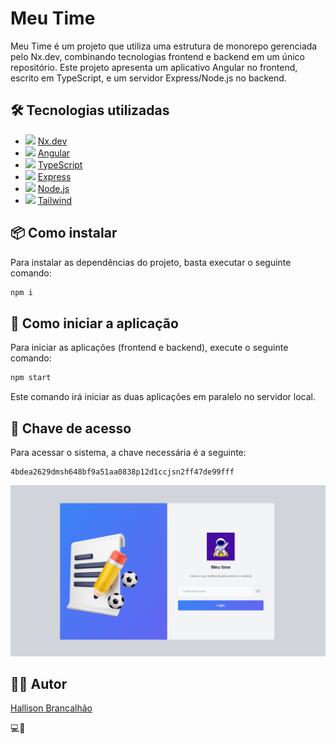 # Meu Time

Meu Time é um projeto que utiliza uma estrutura de monorepo gerenciada pelo Nx.dev, combinando tecnologias frontend e backend em um único repositório. Este projeto apresenta um aplicativo Angular no frontend, escrito em TypeScript, e um servidor Express/Node.js no backend.

## 🛠️ Tecnologias utilizadas

- <img src="https://seeklogo.com/images/N/nx-logo-8EB5A23B44-seeklogo.com.png" width="20px"> [Nx.dev](https://nx.dev/)
- <img src="https://angular.io/assets/images/logos/angular/angular.svg" width="20px"> [Angular](https://angular.io/)
- <img src="https://w7.pngwing.com/pngs/915/519/png-transparent-typescript-hd-logo-thumbnail.png" width="20px"> [TypeScript](https://www.typescriptlang.org/)
- <img src="https://expressjs.com/images/favicon.png" width="20px"> [Express](https://expressjs.com/)
- <img src="https://nodejs.org/static/images/logo.svg" width="60px"> [Node.js](https://nodejs.org/)
- <img src="https://external-content.duckduckgo.com/iu/?u=https%3A%2F%2Fcodekitapp.com%2Fimages%2Fhelp%2Ffree-tailwind-icon%402x.png&f=1&nofb=1&ipt=d3ec02d4672e7a4a0d6e250955b6b7178d14b98fb8dcffbdc64a9d198953b8b9&ipo=images" width="20px"> [Tailwind](https://tailwindcss.com/)

## 📦 Como instalar

Para instalar as dependências do projeto, basta executar o seguinte comando:

```bash
npm i
```

## 🚀 Como iniciar a aplicação

Para iniciar as aplicações (frontend e backend), execute o seguinte comando:

```bash
npm start
```

Este comando irá iniciar as duas aplicações em paralelo no servidor local.

## 🔑 Chave de acesso

Para acessar o sistema, a chave necessária é a seguinte:

```
4bdea2629dmsh648bf9a51aa0838p12d1ccjsn2ff47de99fff
```

<img src="tools/login.png" width="720px">

## 👨‍💻 Autor

[Hallison Brancalhão](https://brancalhao.com.br)

💻🚀
